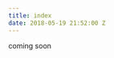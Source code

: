 ```yaml
---
title: index
date: 2018-05-19 21:52:00 Z
---
```


<style>
  body {
    background-image: url('https://github.com/monkeymovement/mm/blob/master/_uploads/MonkeyMovement_ProductInsert.jpg');
    background-size: cover;
  }
</style>

coming soon